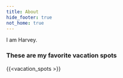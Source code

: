 ```yaml
---
title: About
hide_footer: true
not_home: true
---
```

I am Harvey.

### These are my favorite vacation spots

{{<vacation_spots >}}